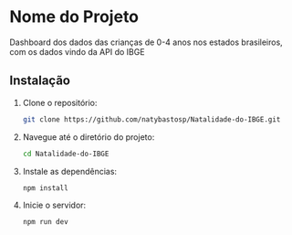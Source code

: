 # Nome do Projeto

Dashboard dos dados das crianças de 0-4 anos nos estados brasileiros, com os dados vindo da API do IBGE

## Instalação

1. Clone o repositório:
   ```bash
   git clone https://github.com/natybastosp/Natalidade-do-IBGE.git
   ```
2. Navegue até o diretório do projeto:
   ```bash
   cd Natalidade-do-IBGE
   ```
3. Instale as dependências:
   ```bash
   npm install
   ```
4. Inicie o servidor:
   ```bash
   npm run dev
   ```
